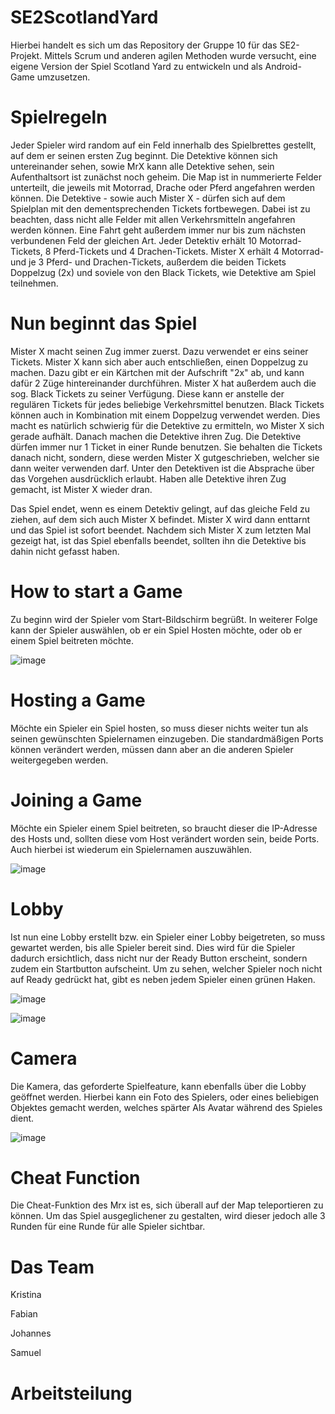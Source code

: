 # SE2ScotlandYard
Hierbei handelt es sich um das Repository der Gruppe 10 für das SE2-Projekt. Mittels Scrum und anderen agilen Methoden wurde versucht, eine eigene Version der Spiel Scotland Yard zu entwickeln und als Android-Game umzusetzen. 


# Spielregeln 
Jeder Spieler wird random auf ein Feld innerhalb des Spielbrettes gestellt, auf dem er seinen ersten Zug beginnt. Die Detektive können sich untereinander sehen, sowie MrX kann
alle Detektive sehen, sein Aufenthaltsort ist zunächst noch geheim. Die Map ist in nummerierte Felder unterteilt, die jeweils mit Motorrad, Drache oder Pferd angefahren werden
können. Die Detektive - sowie auch Mister X - dürfen sich auf dem Spielplan mit den dementsprechenden Tickets fortbewegen. Dabei ist zu beachten, dass nicht alle Felder mit
allen Verkehrsmitteln angefahren werden können. Eine Fahrt geht außerdem immer nur bis zum nächsten verbundenen Feld der gleichen Art. Jeder Detektiv erhält 10 Motorrad-Tickets,
8 Pferd-Tickets und 4 Drachen-Tickets. Mister X erhält 4 Motorrad- und je 3 Pferd- und Drachen-Tickets, außerdem die beiden Tickets Doppelzug (2x) und soviele von den Black
Tickets, wie Detektive am Spiel teilnehmen.

# Nun beginnt das Spiel
Mister X macht seinen Zug immer zuerst. Dazu verwendet er eins seiner Tickets. Mister X kann sich aber auch entschließen, einen Doppelzug zu machen. Dazu gibt er ein Kärtchen
mit der Aufschrift "2x" ab, und kann dafür 2 Züge hintereinander durchführen. Mister X hat außerdem auch die sog. Black Tickets zu seiner Verfügung. Diese kann er anstelle der
regulären Tickets für jedes beliebige Verkehrsmittel benutzen. Black Tickets können auch in Kombination mit einem Doppelzug verwendet werden. Dies macht es natürlich schwierig
für die Detektive zu ermitteln, wo Mister X sich gerade aufhält. Danach machen die Detektive ihren Zug. Die Detektive dürfen immer nur 1 Ticket in einer Runde benutzen. Sie
behalten die Tickets danach nicht, sondern, diese werden Mister X gutgeschrieben, welcher sie dann weiter verwenden darf. Unter den Detektiven ist die Absprache über das
Vorgehen ausdrücklich erlaubt. Haben alle Detektive ihren Zug gemacht, ist Mister X wieder dran.

Das Spiel endet, wenn es einem Detektiv gelingt, auf das gleiche Feld zu ziehen, auf dem sich auch Mister X befindet. Mister X wird dann enttarnt und das Spiel ist sofort
beendet. Nachdem sich Mister X zum letzten Mal gezeigt hat, ist das Spiel ebenfalls beendet, sollten ihn die Detektive bis dahin nicht gefasst haben.


# How to start a Game 
Zu beginn wird der Spieler vom Start-Bildschirm begrüßt. In weiterer Folge kann der Spieler auswählen, ob er ein Spiel Hosten möchte, oder ob er einem Spiel beitreten möchte.


![image](https://user-images.githubusercontent.com/63232105/120924907-5669b000-c6d6-11eb-890f-de07a724c3dd.png)

# Hosting a Game 
Möchte ein Spieler ein Spiel hosten, so muss dieser nichts weiter tun als seinen gewünschten Spielernamen einzugeben. Die standardmäßigen Ports können verändert werden, müssen dann aber an die anderen Spieler weitergegeben werden. 

# Joining a Game 
Möchte ein Spieler einem Spiel beitreten, so braucht dieser die IP-Adresse des Hosts und, sollten diese vom Host verändert worden sein, beide Ports. Auch hierbei ist wiederum ein Spielernamen auszuwählen. 

![image](https://user-images.githubusercontent.com/63232105/120925039-e6a7f500-c6d6-11eb-9977-740d032f7a57.png)


# Lobby
Ist nun eine Lobby erstellt bzw. ein Spieler einer Lobby beigetreten, so muss gewartet werden, bis alle Spieler bereit sind. Dies wird für die Spieler dadurch ersichtlich, dass nicht nur der Ready Button erscheint, sondern zudem ein Startbutton aufscheint. Um zu sehen, welcher Spieler noch nicht auf Ready gedrückt hat, gibt es neben jedem Spieler einen grünen Haken. 

![image](https://user-images.githubusercontent.com/63232105/120925150-7ea5de80-c6d7-11eb-9af8-30b8b8513918.png)



![image](https://user-images.githubusercontent.com/63232105/120925161-95e4cc00-c6d7-11eb-8634-9d60f2406597.png)


# Camera 
Die Kamera, das geforderte Spielfeature, kann ebenfalls über die Lobby geöffnet werden. Hierbei kann ein Foto des Spielers, oder eines beliebigen Objektes gemacht werden, welches spärter Als Avatar während des Spieles dient. 

![image](https://user-images.githubusercontent.com/63232105/121188836-c9576000-c869-11eb-8061-99700ac82169.png)


# Cheat Function 
Die Cheat-Funktion des Mrx ist es, sich überall auf der Map teleportieren zu können. Um das Spiel ausgeglichener zu gestalten, wird dieser jedoch alle 3 Runden für eine Runde für alle Spieler sichtbar. 

# Das Team 
Kristina

Fabian

Johannes

Samuel 


# Arbeitsteilung 



